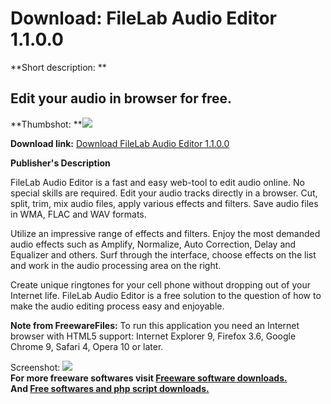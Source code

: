# Download: FileLab Audio Editor 1.1.0.0

**Short description: **

## Edit your audio in browser for free.

  
**Thumbshot: **![](http://www.freewarefiles.com/screenshot/filelabaudioeditor_md.jpg)   
  
**Download link:** [Download FileLab Audio Editor 1.1.0.0](http://freesoftwares.boysofts.com/FileLab-Audio-Editor_program_72389.html)  
  

**Publisher's Description**  
  

FileLab Audio Editor is a fast and easy web-tool to edit audio online. No
special skills are required. Edit your audio tracks directly in a browser.
Cut, split, trim, mix audio files, apply various effects and filters. Save
audio files in WMA, FLAC and WAV formats.

Utilize an impressive range of effects and filters. Enjoy the most demanded
audio effects such as Amplify, Normalize, Auto Correction, Delay and Equalizer
and others. Surf through the interface, choose effects on the list and work in
the audio processing area on the right.

Create unique ringtones for your cell phone without dropping out of your
Internet life. FileLab Audio Editor is a free solution to the question of how
to make the audio editing process easy and enjoyable.

**Note from FreewareFiles:** To run this application you need an Internet browser with HTML5 support: Internet Explorer 9, Firefox 3.6, Google Chrome 9, Safari 4, Opera 10 or later.

  
  
Screenshot:
![](http://www.freewarefiles.com/screenshot/filelabaudioeditor.jpg)  
**For more freeware softwares visit [Freeware software downloads.](http://freesoftwares.boysofts.com/)**   
**And [Free softwares and php script downloads.](http://www.boysofts.com/)**

